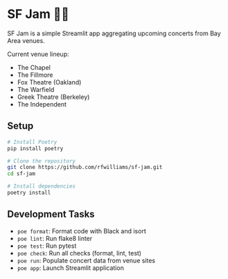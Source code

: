 # SF Jam 🌉🎸

SF Jam is a simple Streamlit app aggregating upcoming concerts from Bay Area venues.

Current venue lineup:
- The Chapel
- The Fillmore
- Fox Theatre (Oakland)
- The Warfield
- Greek Theatre (Berkeley)
- The Independent

## Setup
```bash
# Install Poetry
pip install poetry

# Clone the repository
git clone https://github.com/rfwilliams/sf-jam.git
cd sf-jam

# Install dependencies
poetry install
```

## Development Tasks
- `poe format`: Format code with Black and isort
- `poe lint`: Run flake8 linter
- `poe test`: Run pytest
- `poe check`: Run all checks (format, lint, test)
- `poe run`: Populate concert data from venue sites
- `poe app`: Launch Streamlit application